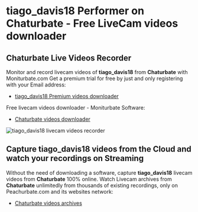 # tiago_davis18 Performer on Chaturbate - Free LiveCam videos downloader

## Chaturbate Live Videos Recorder

Monitor and record livecam videos of **tiago_davis18** from **Chaturbate** with Moniturbate.com
Get a premium trial for free by just and only registering with your Email address:
* [tiago_davis18 Premium videos downloader](https://moniturbate.com/request-demo-licence-key.html)

Free livecam videos downloader - Moniturbate Software:
* [Chaturbate videos downloader](https://moniturbate.com/moniturbate-download-software.html)

![tiago_davis18 livecam videos recorder](https://peachurnet.com/templates/moniturbate-software.png)


## Capture tiago_davis18 videos from the Cloud and watch your recordings on Streaming

Without the need of downloading a software, capture **tiago_davis18** livecam videos from **Chaturbate** 100% online.
Watch Livecam archives from **Chaturbate** unlimitedly from thousands of existing recordings, only on Peachurbate.com and its websites network:
* [Chaturbate videos archives](https://peachurnet.com/)